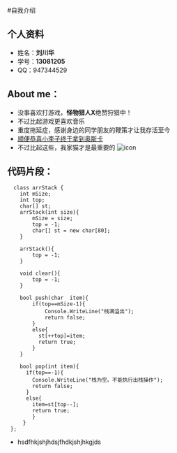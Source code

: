 #自我介绍

## 个人资料
* 姓名：**刘川华**
* 学号：**13081205**
* QQ：947344529

## About me：
* 没事喜欢打游戏，**怪物猎人X**绝赞狩猎中！
* 不过比起游戏更喜欢音乐
* 重度拖延症，感谢身边的同学朋友的鞭策才让我存活至今
* [顺便恭喜小李子终于拿到奥斯卡](http://ent.sina.com.cn/f/m/the88thoscar/)
* 不过比起这些，我家猫才是最重要的
![icon](http://ww3.sinaimg.cn/large/71f39cf5gw1ev9a87vekej21kw11xwpz.jpg)

## 代码片段：
      class arrStack {
        int mSize;
        int top;
        char[] st;
	    arrStack(int size){
		    mSize = size;
		    top = -1;
            char[] st = new char[80];
	    }

	    arrStack(){
	    	top = -1;
	    }

	    void clear(){
	    	top = -1;
	    }

	    bool push(char  item){
	    	if(top==mSize-1){
	    		Console.WriteLine("栈满溢出");
		    	return false;
		    }
		    else{
		      st[++top]=item;
		      return true;
		    }
		}
	    
	    bool pop(int item){
	      if(top==-1){
	        Console.WriteLine("栈为空。不能执行出栈操作");
	        return false;
	      }
	      else{
	        item=st[top--];
	        return true;
	        }
	     }
	 };


* hsdfhkjshjhdsjfhdkjshjhkgjds